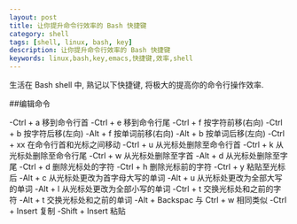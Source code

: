 ```yaml
---
layout: post
title: 让你提升命令行效率的 Bash 快捷键
category: shell
tags: [shell, linux, bash, key]
description: 让你提升命令行效率的 Bash 快捷键
keywords: linux,bash,key,emacs,快捷键,效率,shell
---
```


生活在 Bash shell 中, 熟记以下快捷键, 将极大的提高你的命令行操作效率.

##编辑命令

-Ctrl + a           移到命令行首
-Ctrl + e           移到命令行尾
-Ctrl + f           按字符前移(右向)
-Ctrl + b           按字符后移(左向)
-Alt + f            按单词前移(右向)
-Alt + b            按单词后移(左向)
-Ctrl + xx          在命令行首和光标之间移动
-Ctrl + u           从光标处删除至命令行首
-Ctrl + k           从光标处删除至命令行尾
-Ctrl + w           从光标处删除至字首
-Alt + d            从光标处删除至字尾
-Ctrl + d           删除光标处的字符
-Ctrl + h           删除光标前的字符
-Ctrl + y           粘贴至光标后
-Alt + c            从光标处更改为首字母大写的单词
-Alt + u            从光标处更改为全部大写的单词
-Alt + l            从光标处更改为全部小写的单词
-Ctrl + t           交换光标处和之前的字符
-Alt + t            交换光标处和之前的单词
-Alt + Backspac     与 Ctrl + w 相同类似
-Ctrl + Insert      复制
-Shift + Insert     粘贴

